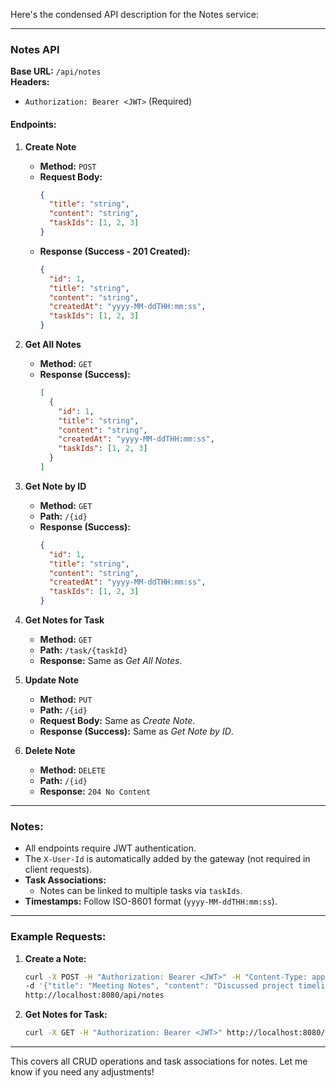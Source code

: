 Here's the condensed API description for the Notes service:

---

### **Notes API**  
**Base URL:** `/api/notes`  
**Headers:**  
- `Authorization: Bearer <JWT>` (Required)  

#### **Endpoints:**

1. **Create Note**  
   - **Method:** `POST`  
   - **Request Body:**  
     ```json
     {
       "title": "string",
       "content": "string",
       "taskIds": [1, 2, 3]
     }
     ```  
   - **Response (Success - 201 Created):**  
     ```json
     {
       "id": 1,
       "title": "string",
       "content": "string",
       "createdAt": "yyyy-MM-ddTHH:mm:ss",
       "taskIds": [1, 2, 3]
     }
     ```  

2. **Get All Notes**  
   - **Method:** `GET`  
   - **Response (Success):**  
     ```json
     [
       {
         "id": 1,
         "title": "string",
         "content": "string",
         "createdAt": "yyyy-MM-ddTHH:mm:ss",
         "taskIds": [1, 2, 3]
       }
     ]
     ```  

3. **Get Note by ID**  
   - **Method:** `GET`  
   - **Path:** `/{id}`  
   - **Response (Success):**  
     ```json
     {
       "id": 1,
       "title": "string",
       "content": "string",
       "createdAt": "yyyy-MM-ddTHH:mm:ss",
       "taskIds": [1, 2, 3]
     }
     ```  

4. **Get Notes for Task**  
   - **Method:** `GET`  
   - **Path:** `/task/{taskId}`  
   - **Response:** Same as *Get All Notes*.  

5. **Update Note**  
   - **Method:** `PUT`  
   - **Path:** `/{id}`  
   - **Request Body:** Same as *Create Note*.  
   - **Response (Success):** Same as *Get Note by ID*.  

6. **Delete Note**  
   - **Method:** `DELETE`  
   - **Path:** `/{id}`  
   - **Response:** `204 No Content`  

--- 

### **Notes:**  
- All endpoints require JWT authentication.  
- The `X-User-Id` is automatically added by the gateway (not required in client requests).  
- **Task Associations:**  
  - Notes can be linked to multiple tasks via `taskIds`.  
- **Timestamps:** Follow ISO-8601 format (`yyyy-MM-ddTHH:mm:ss`).  

--- 

### **Example Requests:**  
1. **Create a Note:**  
   ```bash
   curl -X POST -H "Authorization: Bearer <JWT>" -H "Content-Type: application/json" \
   -d '{"title": "Meeting Notes", "content": "Discussed project timeline", "taskIds": [1]}' \
   http://localhost:8080/api/notes
   ```  
2. **Get Notes for Task:**  
   ```bash
   curl -X GET -H "Authorization: Bearer <JWT>" http://localhost:8080/api/notes/task/1
   ```  

--- 

This covers all CRUD operations and task associations for notes. Let me know if you need any adjustments!